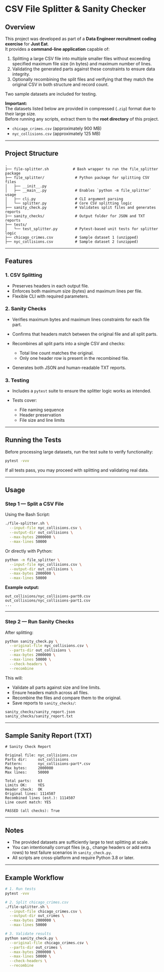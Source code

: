 # CSV File Splitter & Sanity Checker

## Overview

This project was developed as part of a **Data Engineer recruitment coding exercise** for **Just Eat**.  
It provides a **command-line application** capable of:

1. Splitting a large CSV file into multiple smaller files without exceeding specified maximum file size (in bytes) and maximum number of lines.
2. Validating the generated parts against these constraints to ensure data integrity.
3. Optionally recombining the split files and verifying that they match the original CSV in both structure and record count.

Two sample datasets are included for testing.

**Important:**  
The datasets listed below are provided in compressed (`.zip`) format due to their large size.  
Before running any scripts, extract them to the **root directory** of this project.

- `chicago_crimes.csv` (approximately 900 MB)
- `nyc_collisions.csv` (approximately 125 MB)

---

## Project Structure

```plaintext
.
├── file-splitter.sh           # Bash wrapper to run the file_splitter package
├── file_splitter/              # Python package for splitting CSV files
│   ├── __init__.py
│   ├── __main__.py             # Enables `python -m file_splitter` usage
│   ├── cli.py                  # CLI argument parsing
│   └── splitter.py             # Core CSV splitting logic
├── sanity_check.py             # Validates split files and generates reports
├── sanity_checks/              # Output folder for JSON and TXT reports
├── tests/
│   └── test_splitter.py        # Pytest-based unit tests for splitter logic
├── chicago_crimes.csv          # Sample dataset 1 (unzipped)
├── nyc_collisions.csv          # Sample dataset 2 (unzipped)
```

---

## Features

### 1. CSV Splitting

- Preserves headers in each output file.
- Enforces both maximum size (bytes) and maximum lines per file.
- Flexible CLI with required parameters.

### 2. Sanity Checks

- Verifies maximum bytes and maximum lines constraints for each file part.
- Confirms that headers match between the original file and all split parts.
- Recombines all split parts into a single CSV and checks:

  - Total line count matches the original.
  - Only one header row is present in the recombined file.

- Generates both JSON and human-readable TXT reports.

### 3. Testing

- Includes a `pytest` suite to ensure the splitter logic works as intended.
- Tests cover:

  - File naming sequence
  - Header preservation
  - File size and line limits

---

## Running the Tests

Before processing large datasets, run the test suite to verify functionality:

```bash
pytest -vvv
```

If all tests pass, you may proceed with splitting and validating real data.

---

## Usage

### Step 1 — Split a CSV File

Using the Bash Script:

```bash
./file-splitter.sh \
  --input-file nyc_collisions.csv \
  --output-dir out_collisions \
  --max-bytes 2000000 \
  --max-lines 50000
```

Or directly with Python:

```bash
python -m file_splitter \
  --input-file nyc_collisions.csv \
  --output-dir out_collisions \
  --max-bytes 2000000 \
  --max-lines 50000
```

**Example output:**

```
out_collisions/nyc_collisions-part0.csv
out_collisions/nyc_collisions-part1.csv
...
```

---

### Step 2 — Run Sanity Checks

After splitting:

```bash
python sanity_check.py \
  --original-file nyc_collisions.csv \
  --parts-dir out_collisions \
  --max-bytes 2000000 \
  --max-lines 50000 \
  --check-headers \
  --recombine
```

This will:

- Validate all parts against size and line limits.
- Ensure headers match across all files.
- Recombine the files and compare them to the original.
- Save reports to `sanity_checks/`:

```
sanity_checks/sanity_report.json
sanity_checks/sanity_report.txt
```

---

## Sample Sanity Report (TXT)

```
# Sanity Check Report

Original file: nyc_collisions.csv
Parts dir:     out_collisions
Pattern:       nyc_collisions-part*.csv
Max bytes:     2000000
Max lines:     50000

Total parts:   63
Limits OK:     YES
Header check:  OK
Original lines: 1114507
Recombined lines (est.): 1114507
Line count match: YES

PASSED (all checks): True
```

---

## Notes

- The provided datasets are sufficiently large to test splitting at scale.
- You can intentionally corrupt files (e.g., change headers or add extra rows) to test failure scenarios in `sanity_check.py`.
- All scripts are cross-platform and require Python 3.8 or later.

---

## Example Workflow

```bash
# 1. Run tests
pytest -vvv

# 2. Split chicago_crimes.csv
./file-splitter.sh \
  --input-file chicago_crimes.csv \
  --output-dir out_crimes \
  --max-bytes 2000000 \
  --max-lines 50000

# 3. Validate results
python sanity_check.py \
  --original-file chicago_crimes.csv \
  --parts-dir out_crimes \
  --max-bytes 2000000 \
  --max-lines 50000 \
  --check-headers \
  --recombine
```
